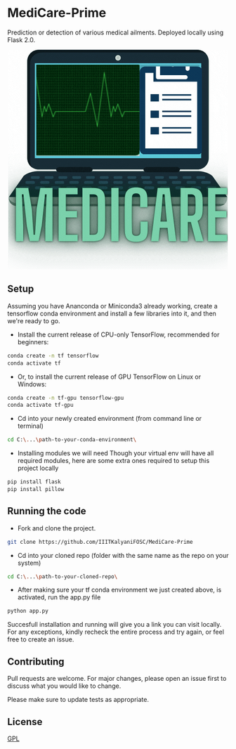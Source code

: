 # MediCare-Prime
Prediction or detection of various medical ailments. Deployed locally using Flask 2.0.

<center><img src="./static/images/MEDICARE.gif"></center>

## Setup

Assuming you have Ananconda or Miniconda3 already working, create a tensorflow conda environment and install a few libraries into it, and then we're ready to go.

* Install the current release of CPU-only TensorFlow, recommended for beginners:

```bash
conda create -n tf tensorflow
conda activate tf
```

* Or, to install the current release of GPU TensorFlow on Linux or Windows:

```bash
conda create -n tf-gpu tensorflow-gpu
conda activate tf-gpu
```

* Cd into your newly created environment (from command line or terminal)
```bash
cd C:\...\path-to-your-conda-environment\
```

* Installing modules we will need 
Though your virtual env will have all required modules, here are some extra ones required to setup this project locally
```bash
pip install flask
pip install pillow
```

## Running the code

* Fork and clone the project.

```bash
git clone https://github.com/IIITKalyaniFOSC/MediCare-Prime
```
* Cd into your cloned repo (folder with the same name as the repo on your system)
```bash
cd C:\...\path-to-your-cloned-repo\
```
* After making sure your tf conda environment we just created above, is activated, run the app.py file
```bash
python app.py
```

Succesfull installation and running will give you a link you can visit locally. For any exceptions, kindly recheck the entire process and try again, or feel free to create an issue.

## Contributing
Pull requests are welcome. For major changes, please open an issue first to discuss what you would like to change.

Please make sure to update tests as appropriate.

## License
[GPL](https://github.com/IIITKalyaniFOSC/MediCare-Prime/blob/main/LICENSE)
 
